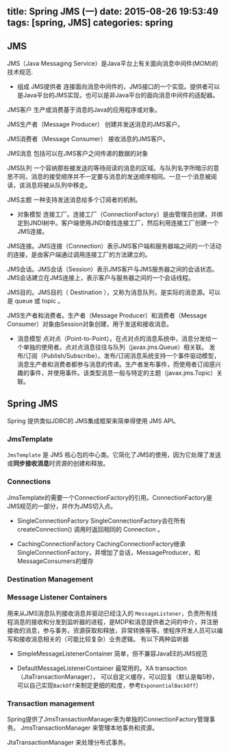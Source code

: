title: Spring JMS (一)
date: 2015-08-26 19:53:49
tags: [spring,  JMS]
categories: spring
---
## JMS
JMS（Java Messaging Service）是Java平台上有关面向消息中间件(MOM)的技术规范.

* 组成
JMS提供者
连接面向消息中间件的，JMS接口的一个实现。提供者可以是Java平台的JMS实现，也可以是非Java平台的面向消息中间件的适配器。
  
JMS客户
生产或消费基于消息的Java的应用程序或对象。
  
JMS生产者（Message Producer）
创建并发送消息的JMS客户。
  
JMS消费者（Message Consumer）
接收消息的JMS客户。
  
JMS消息
包括可以在JMS客户之间传递的数据的对象
  
JMS队列
一个容纳那些被发送的等待阅读的消息的区域。与队列名字所暗示的意思不同，消息的接受顺序并不一定要与消息的发送顺序相同。一旦一个消息被阅读，该消息将被从队列中移走。
  
JMS主题
一种支持发送消息给多个订阅者的机制。
  
  

* 对象模型
连接工厂。连接工厂（ConnectionFactory）是由管理员创建，并绑定到JNDI树中。客户端使用JNDI查找连接工厂，然后利用连接工厂创建一个JMS连接。
  
JMS连接。JMS连接（Connection）表示JMS客户端和服务器端之间的一个活动的连接，是由客户端通过调用连接工厂的方法建立的。
  
JMS会话。JMS会话（Session）表示JMS客户与JMS服务器之间的会话状态。JMS会话建立在JMS连接上，表示客户与服务器之间的一个会话线程。
  
JMS目的。JMS目的（ Destination ），又称为消息队列，是实际的消息源。可以是 queue 或 topic 。
  
JMS生产者和消费者。生产者（Message Producer）和消费者（Message Consumer）对象由Session对象创建，用于发送和接收消息。
  
  

* 消息模型
点对点（Point-to-Point）。在点对点的消息系统中，消息分发给一个单独的使用者。点对点消息往往与队列（javax.jms.Queue）相关联。
发布/订阅（Publish/Subscribe）。发布/订阅消息系统支持一个事件驱动模型，消息生产者和消费者都参与消息的传递。生产者发布事件，而使用者订阅感兴趣的事件，并使用事件。该类型消息一般与特定的主题（javax.jms.Topic）关联。


## Spring JMS
Spring 提供类似JDBC的 JMS集成框架来简单得使用 JMS API。

### JmsTemplate
`JmsTemplate` 是 JMS 核心包的中心类。它简化了JMS的使用，因为它处理了发送或**同步接收消息**时资源的创建和释放。



### Connections
JmsTemplate的需要一个ConnectionFactory的引用。ConnectionFactory是JMS规范的一部分，并作为JMS切入点。

* SingleConnectionFactory
SingleConnectionFactory会在所有 createConnection() 调用时返回相同的 Connection 。

* CachingConnectionFactory
CachingConnectionFactory继承SingleConnectionFactory，并增加了会话，MessageProducer，和MessageConsumers的缓存

### Destination Management


### Message Listener Containers
用来从JMS消息队列接收消息并驱动已经注入的 `MessageListener`，负责所有线程消息的接收和分发到监听器的进程，是MDP和消息提供者之间的中介，并注册接收的消息，参与事务，资源获取和释放，异常转换等等。使程序开发人员可以编写和接收消息相关的（可能比较复杂）业务逻辑。
有以下两种监听器

* SimpleMessageListenerContainer
简单，但不兼容JavaEE的JMS规范


* DefaultMessageListenerContainer
最常用的。XA transaction（JtaTransactionManager）， 可以自定义缓存，可以回复（默认是每5秒，可以自己实现`BackOff`来制定更细的粒度，参考`ExponentialBackOff`）

### Transaction management
Spring提供了JmsTransactionManager来为单独的ConnectionFactory管理事务。
JmsTransactionManager 来管理本地事务和资源。

JtaTransactionManager 来处理分布式事务。

